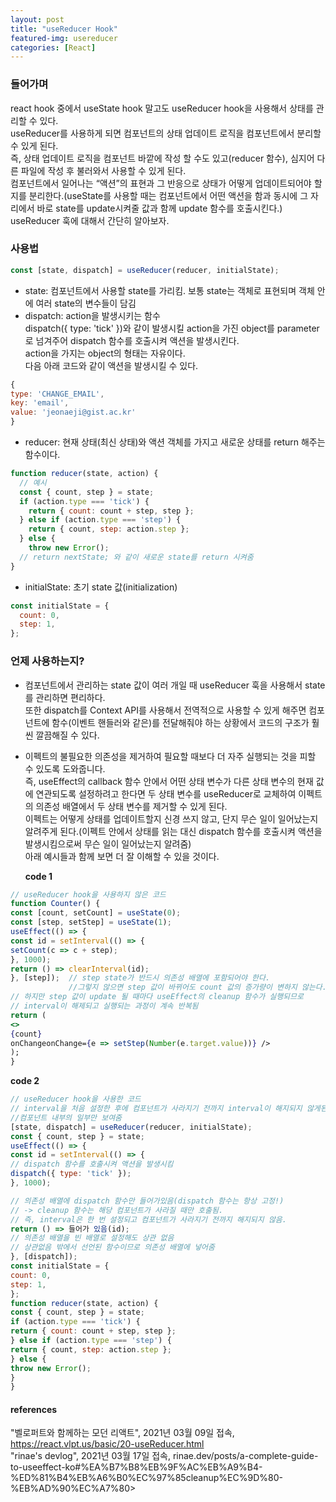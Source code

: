 ```yaml
---
layout: post
title: "useReducer Hook"
featured-img: usereducer
categories: [React]
---
```


### 들어가며

react hook 중에서 useState hook 말고도 useReducer hook을 사용해서 상태를 관리할 수 있다.  
useReducer를 사용하게 되면 컴포넌트의 상태 업데이트 로직을 컴포넌트에서 분리할 수 있게 된다.  
즉, 상태 업데이트 로직을 컴포넌트 바깥에 작성 할 수도 있고(reducer 함수), 심지어 다른 파일에 작성 후 불러와서 사용할 수 있게 된다.  
컴포넌트에서 일어나는 “액션”의 표현과 그 반응으로 상태가 어떻게 업데이트되어야 할지를 분리한다.(useState를 사용할 때는 컴포넌트에서 어떤 액션을 함과 동시에 그 자리에서 바로 state를 update시켜줄 값과 함께 update 함수를 호출시킨다.)  
useReducer 훅에 대해서 간단히 알아보자.

### 사용법

```jsx
const [state, dispatch] = useReducer(reducer, initialState);
```

- state: 컴포넌트에서 사용할 state를 가리킴. 보통 state는 객체로 표현되며 객체 안에 여러 state의 변수들이 담김
- dispatch: action을 발생시키는 함수  
  dispatch({ type: 'tick' })와 같이 발생시킬 action을 가진 object를 parameter로 넘겨주어 dispatch 함수를 호출시켜 액션을 발생시킨다.  
  action을 가지는 object의 형태는 자유이다.  
  다음 아래 코드와 같이 액션을 발생시킬 수 있다.

```javascript
{
type: 'CHANGE_EMAIL',
key: 'email',
value: 'jeonaeji@gist.ac.kr'
}
```

- reducer: 현재 상태(최신 상태)와 액션 객체를 가지고 새로운 상태를 return 해주는 함수이다.

```jsx
function reducer(state, action) {
  // 예시
  const { count, step } = state;
  if (action.type === 'tick') {
    return { count: count + step, step };
  } else if (action.type === 'step') {
    return { count, step: action.step };
  } else {
    throw new Error();
  // return nextState; 와 같이 새로운 state를 return 시켜줌
}
```

- initialState: 초기 state 값(initialization)

```jsx
const initialState = {
  count: 0,
  step: 1,
};
```

### 언제 사용하는지?

- 컴포넌트에서 관리하는 state 값이 여러 개일 때 useReducer 훅을 사용해서 state를 관리하면 편리하다.  
  또한 dispatch를 Context API를 사용해서 전역적으로 사용할 수 있게 해주면 컴포넌트에 함수(이벤트 핸들러와 같은)를 전달해줘야 하는 상황에서 코드의 구조가 훨씬 깔끔해질 수 있다.
- 이펙트의 불필요한 의존성을 제거하여 필요할 때보다 더 자주 실행되는 것을 피할 수 있도록 도와줍니다.  
  즉, useEffect의 callback 함수 안에서 어떤 상태 변수가 다른 상태 변수의 현재 값에 연관되도록 설정하려고 한다면
  두 상태 변수를 useReducer로 교체하여 이펙트의 의존성 배열에서 두 상태 변수를 제거할 수 있게 된다.  
  이펙트는 어떻게 상태를 업데이트할지 신경 쓰지 않고, 단지 무슨 일이 일어났는지 알려주게 된다.(이펙트 안에서 상태를 읽는 대신 dispatch 함수를 호출시켜 액션을 발생시킴으로써 무슨 일이 일어났는지 알려줌)  
  아래 예시들과 함께 보면 더 잘 이해할 수 있을 것이다.

  **code 1**

```jsx
// useReducer hook을 사용하지 않은 코드
function Counter() {
const [count, setCount] = useState(0);
const [step, setStep] = useState(1);
useEffect(() => {
const id = setInterval(() => {
setCount(c => c + step);
}, 1000);
return () => clearInterval(id);
}, [step]);  // step state가 반드시 의존성 배열에 포함되어야 한다.
             //그렇지 않으면 step 값이 바뀌어도 count 값의 증가량이 변하지 않는다.
// 하지만 step 값이 update 될 때마다 useEffect의 cleanup 함수가 실행되므로
// interval이 해제되고 실행되는 과정이 계속 반복됨
return (
<>
{count}
onChangeonChange={e => setStep(Number(e.target.value))} />
);
}
```

**code 2**

```jsx
// useReducer hook을 사용한 코드
// interval을 처음 설정한 후에 컴포넌트가 사라지기 전까지 interval이 해지되지 않게된다.
//컴포넌트 내부의 일부만 보여줌
[state, dispatch] = useReducer(reducer, initialState);
const { count, step } = state;
useEffect(() => {
const id = setInterval(() => {
// dispatch 함수를 호출시켜 액션을 발생시킴
dispatch({ type: 'tick' });
}, 1000);

// 의존성 배열에 dispatch 함수만 들어가있음(dispatch 함수는 항상 고정!)
// -> cleanup 함수는 해당 컴포넌트가 사라질 때만 호출됨.
// 즉, interval은 한 번 설정되고 컴포넌트가 사라지기 전까지 해지되지 않음.
return () => 들어가 있음(id);
// 의존성 배열을 빈 배열로 설정해도 상관 없음
// 상관없음 밖에서 선언된 함수이므로 의존성 배열에 넣어줌
}, [dispatch]);
const initialState = {
count: 0,
step: 1,
};
function reducer(state, action) {
const { count, step } = state;
if (action.type === 'tick') {
return { count: count + step, step };
} else if (action.type === 'step') {
return { count, step: action.step };
} else {
throw new Error();
}
}
```

#### references

"벨로퍼트와 함께하는 모던 리액트", 2021년 03월 09일 접속, https://react.vlpt.us/basic/20-useReducer.html  
"rinae's devlog", 2021년 03월 17일 접속, rinae.dev/posts/a-complete-guide-to-useeffect-ko#%EA%B7%B8%EB%9F%AC%EB%A9%B4-%ED%81%B4%EB%A6%B0%EC%97%85cleanup%EC%9D%80-%EB%AD%90%EC%A7%80>
